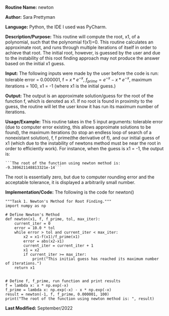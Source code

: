 **Routine Name:** newton 

**Author:** Sara Prettyman 

**Language:** Python, the IDE I used was PyCharm. 

**Description/Purpose:** This routine will compute the root, x1, of a polynomial, such that the polynomial f(x1)=0. This routine calculates an approximate root, and runs through multiple iterations of itself in order to achieve that root. The initial root, however, is guessed by the user and due to the instability of this root finding approach may not produce the answer based on the initial x1 guess. 

**Input:**  The following inputs were made by the user before the code is run: tolerable error = 0.000001, f = $x * e^{-x}$, $f_{prime}=e^{-x}-x*e^{-x}$, maximum iterations = 100, x1 = -1 (where x1 is the initial guess.) 

**Output:** The output is an approximate solution/guess for the root of the function f, which is denoted as x1. If no root is found in proximity to the guess, the routine will let the user know it has run its maximum number of iterations. 

**Usage/Example:** This routine takes in the 5 input arguments: tolerable error (due to computer error existing, this allows approimate solutions to be found), the maximum iterations (to stop an endless loop of search of a nonexistant solution), f, f prime(the derivative of f), and our initial guess of x1 (which due to the instability of newtons method must be near the root in order to efficiently work). For instance, when the guess is x1 = -1, the output is:

    ```The root of the function using newton method is:  -9.389621148813321e-14```
    
   The root is essentially zero, but due to computer rounding error and the acceptable tolerance, it is displayed a arbitrarily small number. 
    
**Implementation/Code:** The following is the code for newton()

```
"""Task 1. Newton's Method for Root Finding."""
import numpy as np

# Define Newton's Method
def newton(x1, f, f_prime, tol, max_iter):
    current_iter = 0
    error = 10.0 * tol
    while error > tol and current_iter < max_iter:
        x2 = x1-f(x1)/f_prime(x1)
        error = abs(x2-x1)
        current_iter = current_iter + 1
        x1 = x2
        if current_iter >= max_iter:
            print("This initial guess has reached its maximum number of iterations.")
    return x1


# Define f, f_prime, run function and print results
f = lambda x: x * np.exp(-x)
f_prime = lambda x: np.exp(-x) - x * np.exp(-x)
result = newton(-1, f, f_prime, 0.000001, 100)
print("The root of the function using newton method is: ", result)
```

**Last Modified:** September/2022
